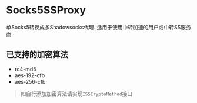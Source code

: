 # Socks5SSProxy
单Socks5转换成多Shadowsocks代理. 适用于使用中转加速的用户或中转SS服务商.

## 已支持的加密算法
* rc4-md5
* aes-192-cfb
* aes-256-cfb

> 如自行添加加密算法请实现`ISSCryptoMethod`接口
